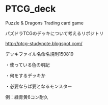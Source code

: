 # PTCG_deck

Puzzle &amp; Dragons Trading card game 

パズドラTCGのデッキについて考えるリポジトリ


http://ptcg-studynote.blogspot.com/

デッキファイル名命名規則150819

・使っている色の明記

・何をするデッキか

・必要ならば要となるモンスター

例：緑青黄6コン耐久
